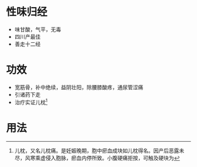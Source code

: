 # 性味归经
- 味甘酸，气平，无毒
- 四川产最佳
- 善走十二经
# 功效
- 宽筋骨，补中绝续，益阴壮阳，除腰膝酸疼，通尿管涩痛
- 引诸药下走
- 治疗实证儿枕[^1]
# 用法

[^1]:儿枕，又名儿枕痛。是妊娠晚期，胞中瘀血成块如儿枕得名。因产后恶露未尽，风寒乘虚侵入胞脉，瘀血内停所致。小腹硬痛拒按，可触及硬块为
